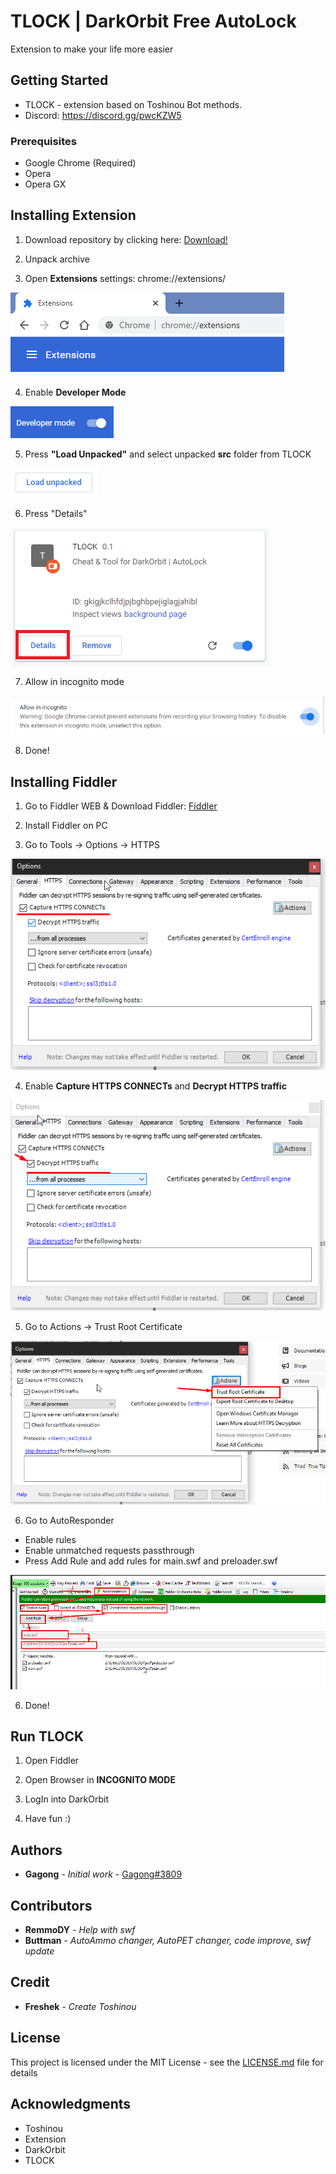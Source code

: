 # TLOCK | DarkOrbit Free AutoLock

Extension to make your life more easier

## Getting Started

* TLOCK - extension based on Toshinou Bot methods.
* Discord: https://discord.gg/pwcKZW5

### Prerequisites

* Google Chrome (Required)
* Opera
* Opera GX

## Installing Extension

1) Download repository by clicking here: [Download!](https://github.com/Gagong/TLOCK/archive/master.zip)

2) Unpack archive

3) Open **Extensions** settings: chrome://extensions/

![Extensions](https://github.com/Gagong/DOPE-SID-Login/raw/master/Docs/Extensions.PNG)

4) Enable **Developer Mode**

![DeveloperMode](https://github.com/Gagong/DOPE-SID-Login/raw/master/Docs/DeveloperMode.PNG)

5) Press **"Load Unpacked"** and select unpacked **src** folder from TLOCK

![LoadUnpacked](https://github.com/Gagong/DOPE-SID-Login/raw/master/Docs/LoadUnpacked.PNG)

6) Press "Details"

![Details](https://github.com/Gagong/DOPE-SID-Login/raw/master/Docs/Details.png)

7) Allow in incognito mode

![Incognito](https://github.com/Gagong/DOPE-SID-Login/raw/master/Docs/Incognito.PNG)

8) Done!

## Installing Fiddler

1) Go to Fiddler WEB & Download Fiddler: [Fiddler](https://www.telerik.com/download/fiddler)

2) Install Fiddler on PC

3) Go to Tools -> Options -> HTTPS

![HTTPS](https://github.com/Gagong/DOPE-SID-Login/raw/master/Docs/HTTPS.png)

4) Enable **Capture HTTPS CONNECTs** and **Decrypt HTTPS traffic**

![HTTPS2](https://github.com/Gagong/DOPE-SID-Login/raw/master/Docs/HTTPS2.png)

5) Go to Actions -> Trust Root Certificate

![Root](https://github.com/Gagong/DOPE-SID-Login/raw/master/Docs/Root.png)

6) Go to AutoResponder
* Enable rules
* Enable unmatched requests passthrough
* Press Add Rule and add rules for main.swf and preloader.swf

![resp](https://github.com/Gagong/DOPE-SID-Login/raw/master/Docs/responder.png)

6) Done!

## Run TLOCK

1) Open Fiddler

2) Open Browser in **INCOGNITO MODE**

3) LogIn into DarkOrbit

4) Have fun :)

## Authors

* **Gagong** - *Initial work* - [Gagong#3809](https://github.com/Gagong)

## Contributors

* **RemmoDY** - *Help with swf*
* **Buttman** - *AutoAmmo changer, AutoPET changer, code improve, swf update*

## Credit

* **Freshek** - *Create Toshinou*

## License

This project is licensed under the MIT License - see the [LICENSE.md](LICENSE.md) file for details

## Acknowledgments

* Toshinou
* Extension
* DarkOrbit
* TLOCK
